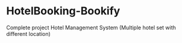# HotelBooking-Bookify
Complete project Hotel Management System (Multiple hotel set with different location)
